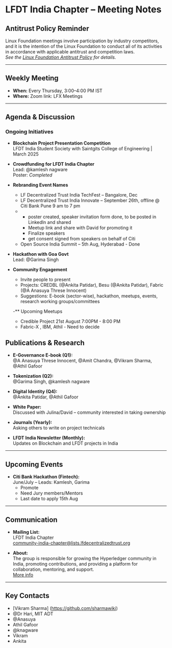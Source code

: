 
# LFDT India Chapter – Meeting Notes

## Antitrust Policy Reminder

Linux Foundation meetings involve participation by industry competitors, and it is the intention of the Linux Foundation to conduct all of its activities in accordance with applicable antitrust and competition laws.  
*See the [Linux Foundation Antitrust Policy](https://www.linuxfoundation.org/antitrust-policy) for details.*

---

## Weekly Meeting

- **When:** Every Thursday, 3:00–4:00 PM IST  
- **Where:** Zoom link: LFX Meetings

---

## Agenda & Discussion

### Ongoing Initiatives

- **Blockchain Project Presentation Competition**  
  LFDT India Student Society with Saintgits College of Engineering | March 2025

  

- **Crowdfunding for LFDT India Chapter**  
  Lead: @kamlesh nagware  
  Poster: *Completed*

- **Rebranding Event Names**
  - LF Decentralized Trust India TechFest – Bangalore, Dec
  - LF Decentralized Trust India Innovate – September 26th, offline @ Citi Bank Pune 9 am to 7 pm
  - - poster created, speaker invitation form done, to be posted in LinkedIn and shared
    - Meetup link and share with David for promoting it
    - Finalize speakers
    - get consent signed from speakers on behalf of Citi
  - Open Source India Summit – 5th Aug, Hyderabad - Done
  

- **Hackathon with Goa Govt**  
  Lead: @Garima Singh

- **Community Engagement**
  - Invite people to present
  - Projects: CREDBL (@Ankita Patidar), Besu (@Ankita Patidar), Fabric (@A Anasuya Threse Innocent)
  - Suggestions: E-book (sector-wise), hackathon, meetups, events, research working groups/committees

  -** Upcoming Meetups
   -  Credible Project 21st August 7:00PM - 8:00 PM 
   -  Fabric-X , IBM, Athil - Need to decide 

## Publications & Research

- **E-Governance E-book (Q1):**  
  @A Anasuya Threse Innocent, @Amit Chandra, @Vikram Sharma, @Athil Gafoor

- **Tokenization (Q2):**  
  @Garima Singh, @kamlesh nagware

- **Digital Identity (Q4):**  
  @Ankita Patidar, @Athil Gafoor



- **White Paper:**  
  Discussed with Julina/David – community interested in taking ownership

- **Journals (Yearly):**  
  Asking others to write on project technicals

- **LFDT India Newsletter (Monthly):**  
  Updates on Blockchain and LFDT projects in India

---

## Upcoming Events

- **Citi Bank Hackathon (Fintech):**  
  June/July – Leads: Kamlesh, Garima
  - Promote
  - Need Jury members/Mentors
  - Last date to apply 15th Aug
  

---

## Communication

- **Mailing List:**  
  LFDT India Chapter  
  community-india-chapter@lists.lfdecentralizedtrust.org

- **About:**  
  The group is responsible for growing the Hyperledger community in India, promoting contributions, and providing a platform for collaboration, mentoring, and support.  
  [More info](https://wiki.hyperledger.org/display/HIRC/Hyperledger+India+Regional+Chapter+Home)

---

## Key Contacts

- [Vikram Sharma] (https://github.com/sharmawiki)
- @Dr Hari, MIT ADT
-  @Anasuya 
- Athil Gafoor
- @knagware
- Vikram
- Ankita
 
